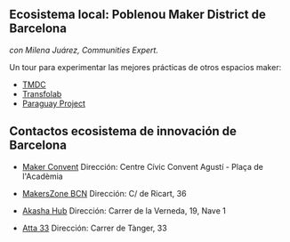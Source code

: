 ## Ecosistema local: Poblenou Maker District de Barcelona
*con Milena Juárez, Communities Expert.*

Un tour para experimentar las mejores prácticas de otros espacios maker:

- [TMDC](https://www.tmdc.es/)
- [Transfolab](https://www.transfolabbcn.com/)
- [Paraguay Project](https://make.works/companies/project-paraguay#history)

## Contactos ecosistema de innovación de Barcelona

  - [Maker Convent](https://conventagusti.com/maker/)
Dirección: Centre Cívic Convent Agustí - Plaça de l'Acadèmia

  - [MakersZone BCN](https://www.instagram.com/makerszonebcn/)
Dirección: C/ de Ricart, 36 

  - [Akasha Hub](https://akasha.barcelona/)
Dirección: Carrer de la Verneda, 19, Nave 1

  - [Atta 33](https://atta33.com/) 
Dirección: Carrer de Tànger, 33
